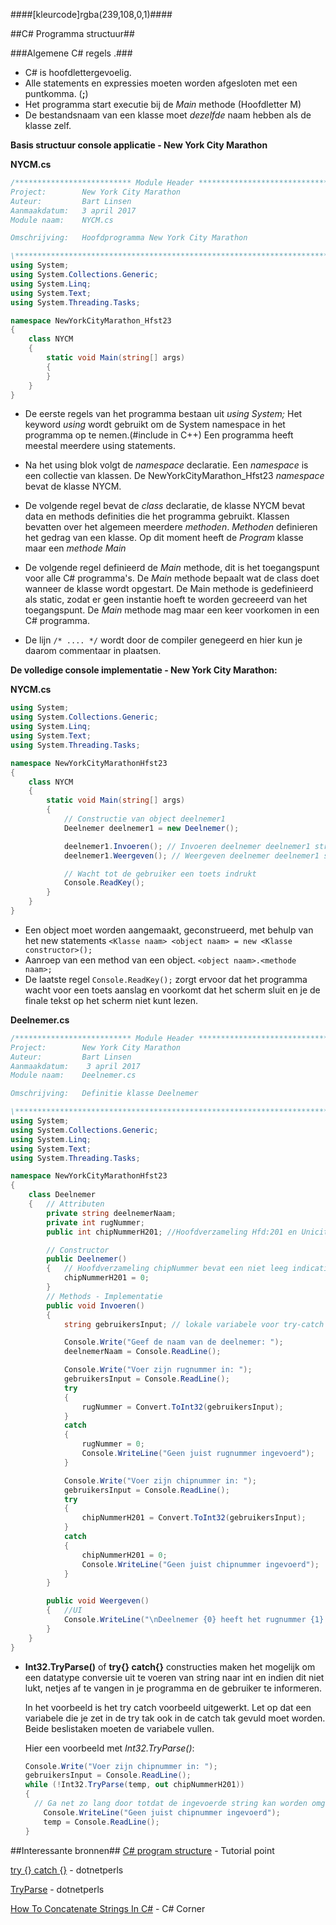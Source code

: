 ####[kleurcode]rgba(239,108,0,1)####

##C# Programma structuur##

###Algemene C# regels .###

* C# is hoofdlettergevoelig.
* Alle statements en expressies moeten worden afgesloten met een puntkomma. (**;**)
* Het programma start executie bij de *Main* methode  (Hoofdletter M)
* De bestandsnaam van een klasse moet *dezelfde* naam hebben als de klasse zelf.

**Basis structuur console applicatie - New York City Marathon**

**NYCM.cs**

```C#
/************************** Module Header *******************************\
Project:		New York City Marathon
Auteur:			Bart Linsen
Aanmaakdatum:   3 april 2017 
Module naam:	NYCM.cs

Omschrijving:	Hoofdprogramma New York City Marathon

\************************************************************************/
using System;
using System.Collections.Generic;
using System.Linq;
using System.Text;
using System.Threading.Tasks;

namespace NewYorkCityMarathon_Hfst23
{
    class NYCM
    {
        static void Main(string[] args)
        {
        }
    }
}
```

* De eerste regels van het programma bestaan uit *using System;* 
  Het keyword *using* wordt gebruikt om de System namespace in het programma op te nemen.(#include in C++) Een programma heeft meestal meerdere using statements.

* Na het using blok volgt de *namespace* declaratie. Een *namespace* is een collectie van klassen. De NewYorkCityMarathon_Hfst23 *namespace* bevat de klasse NYCM.

* De volgende regel bevat de *class* declaratie, de klasse NYCM bevat data en methods definities die het programma gebruikt. Klassen bevatten over het algemeen meerdere *methoden*. *Methoden* definieren het gedrag van een klasse. Op dit moment heeft de *Program* klasse maar een *methode* *Main*

* De volgende regel definieerd de *Main* methode, dit is het toegangspunt voor alle C# programma's. De *Main* methode bepaalt wat de class doet wanneer de klasse wordt opgestart. De Main methode is gedefinieerd als static, zodat er geen instantie hoeft te worden gecreeerd van het toegangspunt. De *Main* methode mag maar een keer voorkomen in een C# programma.

* De lijn ``` /* .... */ ``` wordt door de compiler genegeerd en hier kun je daarom commentaar in plaatsen.




**De volledige console implementatie - New York City Marathon:**

**NYCM.cs**
```C#
using System;
using System.Collections.Generic;
using System.Linq;
using System.Text;
using System.Threading.Tasks;

namespace NewYorkCityMarathonHfst23
{
    class NYCM
    {
        static void Main(string[] args)
        {
            // Constructie van object deelnemer1
            Deelnemer deelnemer1 = new Deelnemer();

            deelnemer1.Invoeren(); // Invoeren deelnemer deelnemer1 structuur
            deelnemer1.Weergeven(); // Weergeven deelnemer deelnemer1 structuur 

            // Wacht tot de gebruiker een toets indrukt
            Console.ReadKey(); 
        }
    }
}
```
- Een object moet worden aangemaakt, geconstrueerd, met behulp van het new statements
  ```<Klasse naam> <object naam> = new <Klasse constructor>();```
- Aanroep van een method van een object.
  ```<object naam>.<methode naam>;```
- De laatste regel ```Console.ReadKey();``` zorgt ervoor dat het programma wacht voor een toets aanslag en voorkomt dat het scherm sluit en je de finale tekst op het scherm niet kunt lezen.

**Deelnemer.cs**

```C#
/************************** Module Header *******************************\
Project:		New York City Marathon
Auteur:			Bart Linsen
Aanmaakdatum:    3 april 2017 
Module naam:	Deelnemer.cs

Omschrijving:	Definitie klasse Deelnemer

\************************************************************************/
using System;
using System.Collections.Generic;
using System.Linq;
using System.Text;
using System.Threading.Tasks;

namespace NewYorkCityMarathonHfst23
{
    class Deelnemer
    {	// Attributen
        private string deelnemerNaam;
        private int rugNummer;
        public int chipNummerH201; //Hoofdverzameling Hfd:201 en Uniciteit 

        // Constructor
        public Deelnemer()
        {	// Hoofdverzameling chipNummer bevat een niet leeg indicatie
            chipNummerH201 = 0;
        }
        // Methods - Implementatie
        public void Invoeren()
        {   
            string gebruikersInput; // lokale variabele voor try-catch

            Console.Write("Geef de naam van de deelnemer: ");
            deelnemerNaam = Console.ReadLine();

            Console.Write("Voer zijn rugnummer in: ");
            gebruikersInput = Console.ReadLine();
            try
            {
                rugNummer = Convert.ToInt32(gebruikersInput);
            }
            catch
            {
                rugNummer = 0;
                Console.WriteLine("Geen juist rugnummer ingevoerd");
            }

            Console.Write("Voer zijn chipnummer in: ");
            gebruikersInput = Console.ReadLine();
            try
            {
                chipNummerH201 = Convert.ToInt32(gebruikersInput);
            }
            catch
            {
                chipNummerH201 = 0;
                Console.WriteLine("Geen juist chipnummer ingevoerd");
            }
        }

        public void Weergeven()
        {   //UI
            Console.WriteLine("\nDeelnemer {0} heeft het rugnummer {1} en het chipnummer {2}", deelnemerNaam, rugNummer, chipNummerH201);
        }
    }
}
```

- **Int32.TryParse()** of **try{} catch{}** constructies maken het mogelijk om een datatype conversie uit te voeren van string naar int en indien dit niet lukt, netjes af te vangen in je programma en de gebruiker te informeren. 

  In het voorbeeld is het try catch voorbeeld uitgewerkt. Let op dat een variabele die je zet in de try tak ook in de catch tak gevuld moet worden. Beide beslistaken moeten de variabele vullen.

  Hier een voorbeeld met *Int32.TryParse()*:

  ```C#
  Console.Write("Voer zijn chipnummer in: ");
  gebruikersInput = Console.ReadLine();
  while (!Int32.TryParse(temp, out chipNummerH201))
  {
  	// Ga net zo lang door totdat de ingevoerde string kan worden omgezet naar een int
      Console.WriteLine("Geen juist chipnummer ingevoerd");
      temp = Console.ReadLine();
  }
  ```

  




##Interessante bronnen##
[C# program structure](https://www.tutorialspoint.com/csharp/csharp_program_structure.htm) - Tutorial point

[try {} catch {}](https://www.dotnetperls.com/catch) - dotnetperls

[TryParse](https://www.dotnetperls.com/parse) - dotnetperls

[How To Concatenate Strings In C#](https://www.c-sharpcorner.com/article/6-effective-ways-to-concatenate-strings-in-c-sharp-and-net-core/) - C# Corner